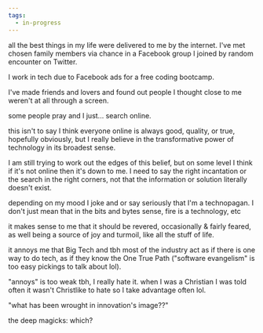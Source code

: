 ```yaml
---
tags:
  - in-progress
---
```

all the best things in my life were delivered to me by the internet. I've met chosen family members via chance in a Facebook group I joined by random encounter on Twitter.

I work in tech due to Facebook ads for a free coding bootcamp.

I've made friends and lovers and found out people I thought close to me weren't at all through a screen.

some people pray and I just... search online.

this isn't to say I think everyone online is always good, quality, or true, hopefully obviously, but I really believe in the transformative power of technology in its broadest sense.

I am still trying to work out the edges of this belief, but on some level I think if it's not online then it's down to me. I need to say the right incantation or the search in the right corners, not that the information or solution literally doesn't exist.

depending on my mood I joke and or say seriously that I'm a technopagan. I don't just mean that in the bits and bytes sense, fire is a technology, etc

it makes sense to me that it should be revered, occasionally & fairly feared, as well being a source of joy and turmoil, like all the stuff of life.

it annoys me that Big Tech and tbh most of the industry act as if there is one way to do tech, as if they know the One True Path ("software evangelism" is too easy pickings to talk about lol).

"annoys" is too weak tbh, I really hate it. when I was a Christian I was told often it wasn't Christlike to hate so I take advantage often lol.

"what has been wrought in innovation's image??"

the deep magicks: which?